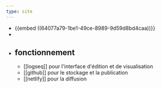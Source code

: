 ```yaml
---
type: site
---
```


- {{embed ((64077a79-1be1-49ce-8989-9d59d8bd4caa))}}
-
- ## fonctionnement
	- [[logseq]] pour l'interface d'édition et de visualisation
	- [[github]] pour le stockage et la publication
	- [[netlify]] pour la diffusion